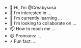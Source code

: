 - 👋 Hi, I’m @Creabysosa
- 👀 I’m interested in ...
- 🌱 I’m currently learning ...
- 💞️ I’m looking to collaborate on ...
- 📫 How to reach me ...
- 😄 Pronouns: ...
- ⚡ Fun fact: ...

<!---
Creabysosa/Creabysosa is a ✨ special ✨ repository because its `README.md` (this file) appears on your GitHub profile.
You can click the Preview link to take a look at your changes.
--->
